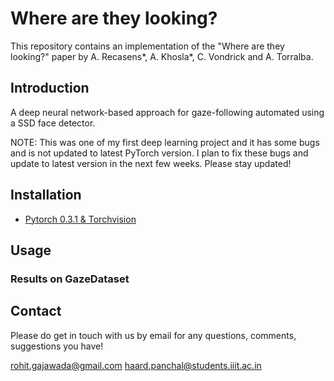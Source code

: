 # Where are they looking?

This repository contains an implementation of the "Where are they looking?" paper by A. Recasens*, A. Khosla*, C. Vondrick and A. Torralba.


## Introduction

A deep neural network-based approach for gaze-following automated using a SSD face detector.

NOTE: This was one of my first deep learning project and it has some bugs and is not updated to latest PyTorch version. I plan to fix these bugs and update to latest version in the next few weeks. Please stay updated!

## Installation 

- [Pytorch 0.3.1 & Torchvision](https://pytorch.org/previous-versions/)

## Usage


### Results on GazeDataset


## Contact

Please do get in touch with us by email for any questions, comments, suggestions you have!

rohit.gajawada@gmail.com
haard.panchal@students.iiit.ac.in

